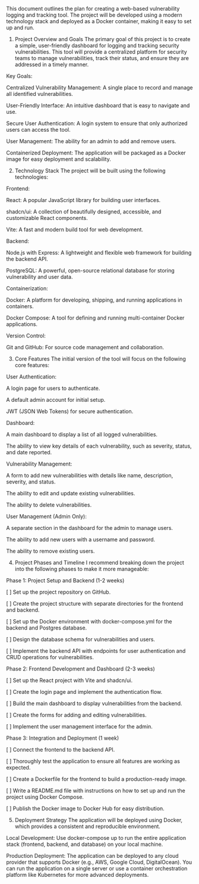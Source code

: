 This document outlines the plan for creating a web-based vulnerability logging and tracking tool. The project will be developed using a modern technology stack and deployed as a Docker container, making it easy to set up and run.

1. Project Overview and Goals
The primary goal of this project is to create a simple, user-friendly dashboard for logging and tracking security vulnerabilities. This tool will provide a centralized platform for security teams to manage vulnerabilities, track their status, and ensure they are addressed in a timely manner.

Key Goals:

Centralized Vulnerability Management: A single place to record and manage all identified vulnerabilities.

User-Friendly Interface: An intuitive dashboard that is easy to navigate and use.

Secure User Authentication: A login system to ensure that only authorized users can access the tool.

User Management: The ability for an admin to add and remove users.

Containerized Deployment: The application will be packaged as a Docker image for easy deployment and scalability.

2. Technology Stack
The project will be built using the following technologies:

Frontend:

React: A popular JavaScript library for building user interfaces.

shadcn/ui: A collection of beautifully designed, accessible, and customizable React components.

Vite: A fast and modern build tool for web development.

Backend:

Node.js with Express: A lightweight and flexible web framework for building the backend API.

PostgreSQL: A powerful, open-source relational database for storing vulnerability and user data.

Containerization:

Docker: A platform for developing, shipping, and running applications in containers.

Docker Compose: A tool for defining and running multi-container Docker applications.

Version Control:

Git and GitHub: For source code management and collaboration.

3. Core Features
The initial version of the tool will focus on the following core features:

User Authentication:

A login page for users to authenticate.

A default admin account for initial setup.

JWT (JSON Web Tokens) for secure authentication.

Dashboard:

A main dashboard to display a list of all logged vulnerabilities.

The ability to view key details of each vulnerability, such as severity, status, and date reported.

Vulnerability Management:

A form to add new vulnerabilities with details like name, description, severity, and status.

The ability to edit and update existing vulnerabilities.

The ability to delete vulnerabilities.

User Management (Admin Only):

A separate section in the dashboard for the admin to manage users.

The ability to add new users with a username and password.

The ability to remove existing users.

4. Project Phases and Timeline
I recommend breaking down the project into the following phases to make it more manageable:

Phase 1: Project Setup and Backend (1-2 weeks)

[ ] Set up the project repository on GitHub.

[ ] Create the project structure with separate directories for the frontend and backend.

[ ] Set up the Docker environment with docker-compose.yml for the backend and Postgres database.

[ ] Design the database schema for vulnerabilities and users.

[ ] Implement the backend API with endpoints for user authentication and CRUD operations for vulnerabilities.

Phase 2: Frontend Development and Dashboard (2-3 weeks)

[ ] Set up the React project with Vite and shadcn/ui.

[ ] Create the login page and implement the authentication flow.

[ ] Build the main dashboard to display vulnerabilities from the backend.

[ ] Create the forms for adding and editing vulnerabilities.

[ ] Implement the user management interface for the admin.

Phase 3: Integration and Deployment (1 week)

[ ] Connect the frontend to the backend API.

[ ] Thoroughly test the application to ensure all features are working as expected.

[ ] Create a Dockerfile for the frontend to build a production-ready image.

[ ] Write a README.md file with instructions on how to set up and run the project using Docker Compose.

[ ] Publish the Docker image to Docker Hub for easy distribution.

5. Deployment Strategy
The application will be deployed using Docker, which provides a consistent and reproducible environment.

Local Development: Use docker-compose up to run the entire application stack (frontend, backend, and database) on your local machine.

Production Deployment: The application can be deployed to any cloud provider that supports Docker (e.g., AWS, Google Cloud, DigitalOcean). You can run the application on a single server or use a container orchestration platform like Kubernetes for more advanced deployments.